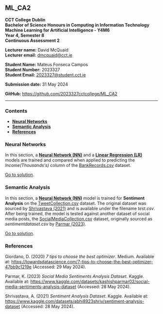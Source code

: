 ## ML_CA2

**CCT College Dublin**  
**Bachelor of Science Honours in Computing in Information Technology**  
**Machine Learning for Artificial Intelligence - Y4M6**  
**Year 4, Semester 8**  
**Continuous Assessment 2**

**Lecturer name:** David McQuaid  
**Lecturer email:** dmcquaid@cct.ie

**Student Name:** Mateus Fonseca Campos  
**Student Number:** 2023327  
**Student Email:** 2023327@student.cct.ie

**Submission date:** 31 May 2024

**GitHub:** https://github.com/2023327cctcollege/ML_CA2
___

### Contents

- [**Neural Networks**](#Neural-Networks)
- [**Semantic Analysis**](#Semantic-Analysis)
- [**References**](#References)

### Neural Networks

In this section, a [**Neural Network (NN)**](models/nn_regressor.md) and a [**Linear Regression (LR)**](models/lr_regressor.md) models are trained and compared when applied to predicting the *Income(Thousands's)* column of the [BankRecords.csv](data/BankRecords.csv) dataset.

[Go to solution](notebooks/MateusCampos_ML_CA2.ipynb#Neural-Networks).

### Semantic Analysis

In this section, a [**Neural Network (NN)**](models/nn_sentiment.md) model is trained for **Sentiment Analysis** on the [TweetCollection.csv](data/TweetCollection.csv) dataset. The original dataset was sourced by [Shrivastava (2021)](#(Shrivastava,-2021)) and is available under the filename *test.csv*. After being trained, the model is tested against another dataset of social media posts, the [SocialMediaCollection.csv](data/SocialMediaCollection.csv) dataset, originally sourced as *sentimentdataset.csv* by [Parmar (2023)](#(Parmar,-2023)).

[Go to solution](notebooks/MateusCampos_ML_CA2.ipynb#Semantic-Analysis).

### References

<span id="(Giordano,-2020)">Giordano, D. (2020) *7 tips to choose the best optimizer*. Medium. Available at: https://towardsdatascience.com/7-tips-to-choose-the-best-optimizer-47bb9c1219e (Accessed: 29 May 2024).</span>

<span id="(Parmar,-2023)">Parmar, K. (2023) *Social Media Sentiments Analysis Dataset*. Kaggle. Available at: https://www.kaggle.com/datasets/kashishparmar02/social-media-sentiments-analysis-dataset (Accessed: 28 May 2024).</span>

<span id="(Shrivastava,-2021)">Shrivastava, A. (2021) *Sentiment Analysis Dataset*. Kaggle. Available at: https://www.kaggle.com/datasets/abhi8923shriv/sentiment-analysis-dataset (Accessed: 28 May 2024).</span>